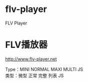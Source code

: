 # flv-player
FLV Player


# FLV播放器  <br/>
http://www.flv-player.net

Type：MINI NORMAL MAXI MULTI JS <br/>
类型：微型   正常  完整  列表  JS

